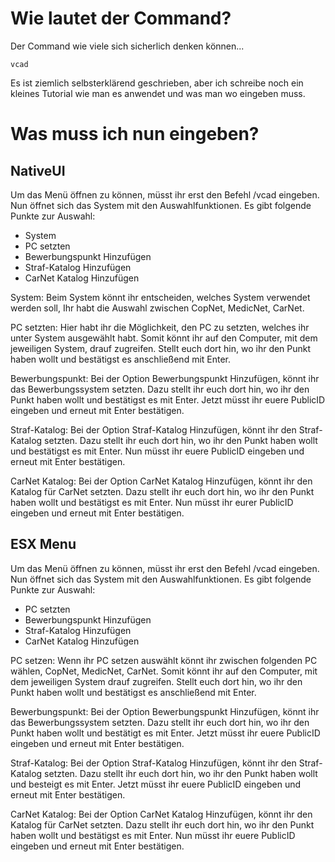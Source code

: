 # Wie lautet der Command?

Der Command wie viele sich sicherlich denken können...

`vcad`

Es ist ziemlich selbsterklärend geschrieben, aber ich schreibe noch ein kleines Tutorial wie man es anwendet und was man wo eingeben muss.

# Was muss ich nun eingeben?

## NativeUI
 Um das Menü öffnen zu können, müsst ihr erst den Befehl /vcad eingeben. Nun öffnet sich das System mit den Auswahlfunktionen. Es gibt folgende Punkte zur Auswahl:
 - System
 - PC setzten
 - Bewerbungspunkt Hinzufügen
 - Straf-Katalog Hinzufügen
 - CarNet Katalog Hinzufügen

System: Beim System könnt ihr entscheiden, welches System verwendet werden soll, Ihr habt die Auswahl zwischen CopNet, MedicNet, CarNet.

PC setzten: Hier habt ihr die Möglichkeit, den PC zu setzten, welches ihr unter System ausgewählt habt. Somit könnt ihr auf den Computer, mit dem jeweiligen System, drauf zugreifen. Stellt euch dort hin, wo ihr den Punkt haben wollt und bestätigst es anschließend mit Enter.

Bewerbungspunkt: Bei der Option Bewerbungspunkt Hinzufügen, könnt ihr das Bewerbungssystem setzten. Dazu stellt ihr euch dort hin, wo ihr den Punkt haben wollt und bestätigst es mit Enter. Jetzt müsst ihr euere PublicID eingeben und erneut mit Enter bestätigen.

Straf-Katalog: Bei der Option Straf-Katalog Hinzufügen, könnt ihr den Straf-Katalog setzten. Dazu stellt ihr euch dort hin, wo ihr den Punkt haben wollt und bestätigst es mit Enter. Nun müsst ihr euere PublicID eingeben und erneut mit Enter bestätigen.

CarNet Katalog: Bei der Option CarNet Katalog Hinzufügen, könnt ihr den Katalog für CarNet setzten. Dazu stellt ihr euch dort hin, wo ihr den Punkt haben wollt und bestätigst es mit Enter. Nun müsst ihr eurer PublicID eingeben und erneut mit Enter bestätigen.

## ESX Menu
Um das Menü öffnen zu können, müsst ihr erst den Befehl /vcad eingeben. Nun öffnet sich das System mit den Auswahlfunktionen. Es gibt folgende Punkte zur Auswahl:
 - PC setzten
 - Bewerbungspunkt Hinzufügen
 - Straf-Katalog Hinzufügen
 - CarNet Katalog Hinzufügen

 PC setzen: Wenn ihr PC setzen auswählt könnt ihr zwischen folgenden PC wählen, CopNet, MedicNet, CarNet. Somit könnt ihr auf den Computer, mit dem jeweiligen System drauf zugreifen. Stellt euch dort hin, wo ihr den Punkt haben wollt und bestätigst es anschließend mit Enter.

 Bewerbungspunkt: Bei der Option Bewerbungspunkt Hinzufügen, könnt ihr das Bewerbungssystem setzten. Dazu stellt ihr euch dort hin, wo ihr den Punkt haben wollt und bestätigt es mit Enter. Jetzt müsst ihr euere PublicID eingeben und erneut mit Enter bestätigen.

Straf-Katalog: Bei der Option Straf-Katalog Hinzufügen, könnt ihr den Straf-Katalog setzten. Dazu stellt ihr euch dort hin, wo ihr den Punkt haben wollt und besteigt es mit Enter. Jetzt müsst ihr euere PublicID eingeben und erneut mit Enter bestätigen.

CarNet Katalog: Bei der Option CarNet Katalog Hinzufügen, könnt ihr den Katalog für CarNet setzten. Dazu stellt ihr euch dort hin, wo ihr den Punkt haben wollt und bestätigst es mit Enter. Nun müsst ihr euere PublicID eingeben und erneut mit Enter bestätigen.